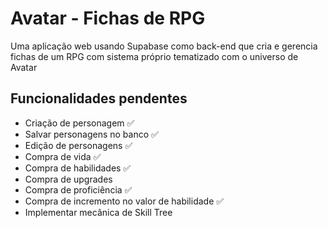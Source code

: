 # Avatar - Fichas de RPG

Uma aplicação web usando Supabase como back-end que cria e gerencia fichas de um RPG com sistema próprio tematizado com o universo de Avatar

## Funcionalidades pendentes

- Criação de personagem ✅
- Salvar personagens no banco ✅
- Edição de personagens ✅
- Compra de vida ✅
- Compra de habilidades ✅
- Compra de upgrades 
- Compra de proficiência ✅
- Compra de incremento no valor de habilidade ✅
- Implementar mecânica de Skill Tree